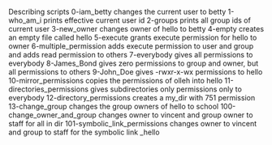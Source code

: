 Describing scripts
 0-iam_betty changes the current user to betty
1-who_am_i prints effective current user id
2-groups prints all group ids of current user
 3-new_owner changes owner of hello to betty
4-empty creates an empty file called hello
5-execute grants execute permission for hello to owner
6-multiple_permission adds execute permission to user and group and adds read permission to others
 7-everybody gives all permissions to everybody
8-James_Bond gives zero permissions to group and owner, but all permissions to others
9-John_Doe gives -rwxr-x-wx permissions to hello
10-mirror_permissions copies the permissions of olleh into hello
11-directories_permissions gives subdirectories only permissions only to everybody
12-directory_permissions creates a my_dir with 751 permission
13-change_group changes the group owners of hello to school
100-change_owner_and_group changes owner to vincent and group owner to staff for all in dir
101-symbolic_link_permissions changes owner to vincent and group to staff for the symbolic link _hello
